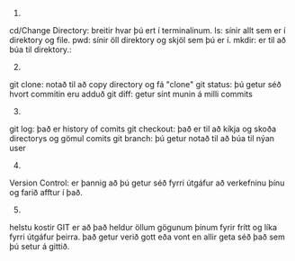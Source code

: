 1.
cd/Change Directory: breitir hvar þú ert í terminalinum.
ls: sínir allt sem er í direktory og file.
pwd: sínir öll direktory og skjöl sem þú er í.
mkdir: er til að búa til direktory.:

2.
git clone: notað til að copy directory og fá "clone"
git status: þú getur séð hvort commitin eru adduð
git diff: getur sínt munin á milli commits

3.
git log: það er history of comits
git checkout: það er til að kíkja og skoða directorys og gömul comits
git branch: þú getur notað til að búa til nýan user

4.
Version Control: er þannig að þú getur séð fyrri útgáfur að verkefninu þínu og farið afftur í það.

5.
helstu kostir GIT er að það heldur öllum gögunum þínum fyrir frítt og líka fyrri útgáfur þeirra. það getur verið gott eða vont en allir geta séð það sem þú setur á gittið.
